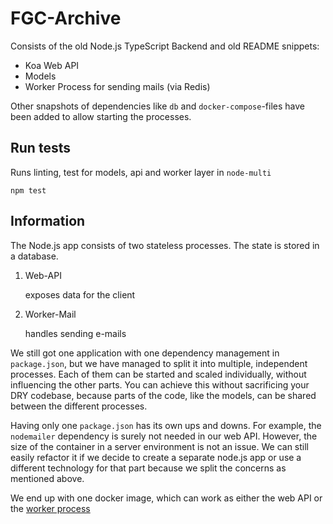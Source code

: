 # FGC-Archive

Consists of the old Node.js TypeScript Backend and old README snippets:
- Koa Web API
- Models
- Worker Process for sending mails (via Redis)

Other snapshots of dependencies like `db` and `docker-compose`-files have been added to allow starting the processes.

## Run tests
Runs linting, test for models, api and worker layer in `node-multi`
```shell
npm test
```

## Information
The Node.js app consists of two stateless processes. The state is stored in a database.

1. Web-API

    exposes data for the client
1. Worker-Mail

    handles sending e-mails

We still got one application with one dependency management in `package.json`, but we have managed to split it into multiple, independent processes. Each of them can be started and scaled individually, without influencing the other parts. You can achieve this without sacrificing your DRY codebase, because parts of the code, like the models, can be shared between the different processes.

Having only one `package.json` has its own ups and downs.
For example, the `nodemailer` dependency is surely not needed in our web API. However, the size of the container in a server environment is not an issue.
We can still easily refactor it if we decide to create a separate node.js app or use a different technology for that part because we split the concerns as mentioned above.

We end up with one docker image, which can work as either the web API or the [worker process](https://12factor.net/concurrency)
